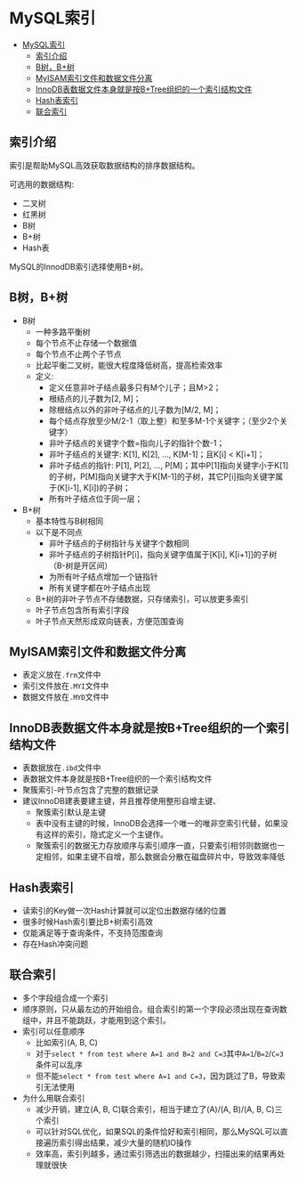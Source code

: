 # MySQL索引
- [MySQL索引](#mysql索引)
  - [索引介绍](#索引介绍)
  - [B树，B+树](#b树b树)
  - [MyISAM索引文件和数据文件分离](#myisam索引文件和数据文件分离)
  - [InnoDB表数据文件本身就是按B+Tree组织的一个索引结构文件](#innodb表数据文件本身就是按btree组织的一个索引结构文件)
  - [Hash表索引](#hash表索引)
  - [联合索引](#联合索引)

## 索引介绍
索引是帮助MySQL高效获取数据结构的排序数据结构。

可选用的数据结构: 
- 二叉树
- 红黑树
- B树
- B+树
- Hash表

MySQL的InnodDB索引选择使用B+树。

##  B树，B+树
- B树
  - 一种多路平衡树
  - 每个节点不止存储一个数据值
  - 每个节点不止两个子节点
  - 比起平衡二叉树，能很大程度降低树高，提高检索效率
  - 定义: 
    - 定义任意非叶子结点最多只有M个儿子；且M>2；
    - 根结点的儿子数为[2, M]；
    - 除根结点以外的非叶子结点的儿子数为[M/2, M]；
    - 每个结点存放至少M/2-1（取上整）和至多M-1个关键字；（至少2个关键字）
    - 非叶子结点的关键字个数=指向儿子的指针个数-1；
    - 非叶子结点的关键字: K[1], K[2], …, K[M-1]；且K[i] < K[i+1]；
    - 非叶子结点的指针: P[1], P[2], …, P[M]；其中P[1]指向关键字小于K[1]的子树，P[M]指向关键字大于K[M-1]的子树，其它P[i]指向关键字属于(K[i-1], K[i])的子树；
    - 所有叶子结点位于同一层；
- B+树
  - 基本特性与B树相同
  - 以下是不同点
    - 非叶子结点的子树指针与关键字个数相同
    - 非叶子结点的子树指针P[i]，指向关键字值属于[K[i], K[i+1]]的子树（B-树是开区间）
    - 为所有叶子结点增加一个链指针
    - 所有关键字都在叶子结点出现
  - B+树的非叶子节点不存储数据，只存储索引，可以放更多索引
  - 叶子节点包含所有索引字段
  - 叶子节点天然形成双向链表，方便范围查询

## MyISAM索引文件和数据文件分离
- 表定义放在`.frm`文件中
- 索引文件放在`.MYI`文件中
- 数据文件放在`.MYD`文件中

## InnoDB表数据文件本身就是按B+Tree组织的一个索引结构文件
- 表数据放在`.ibd`文件中
- 表数据文件本身就是按B+Tree组织的一个索引结构文件
- 聚簇索引-叶节点包含了完整的数据记录
- 建议InnoDB建表要建主键，并且推荐使用整形自增主键、
  - 聚簇索引默认是主键
  - 表中没有主键的时候，InnoDB会选择一个唯一的唯非空索引代替，如果没有这样的索引，隐式定义一个主键作。
  - 聚簇索引的数据无力存放顺序与索引顺序一直，只要索引相邻则数据也一定相邻，如果主键不自增，那么数据会分散在磁盘碎片中，导致效率降低

## Hash表索引
- 读索引的Key做一次Hash计算就可以定位出数据存储的位置
- 很多时候Hash索引要比B+树索引高效
- 仅能满足等于查询条件，不支持范围查询
- 存在Hash冲突问题

## 联合索引
- 多个字段组合成一个索引
- 顺序原则，只从最左边的开始组合。组合索引的第一个字段必须出现在查询数组中，并且不能跳跃，才能用到这个索引。
- 索引可以任意顺序
  - 比如索引(A, B, C)
  - 对于`select * from test where A=1 and B=2 and C=3`其中`A=1`/`B=2`/`C=3`条件可以乱序
  - 但不能`select * from test where A=1 and C=3`，因为跳过了B，导致索引无法使用
- 为什么用联合索引
  - 减少开销，建立(A, B, C)联合索引，相当于建立了(A)/(A, B)/(A, B, C)三个索引
  - 可以针对SQL优化，如果SQL的条件恰好和索引相同，那么MySQL可以直接遍历索引得出结果，减少大量的随机IO操作
  - 效率高，索引列越多，通过索引筛选出的数据越少，扫描出来的结果再处理就很快